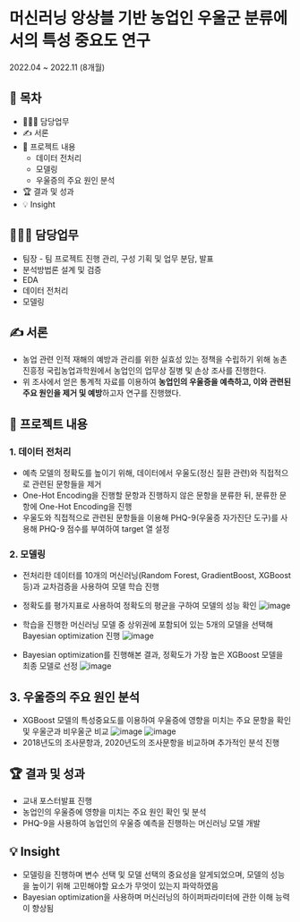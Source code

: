 # 머신러닝 앙상블 기반 농업인 우울군 분류에서의 특성 중요도 연구
2022.04 ~ 2022.11 (8개월)
## 📗 목차
  - 👨🏻‍💻 담당업무
  - ✍️ 서론
  - 📑 프로젝트 내용
    - 데이터 전처리
    - 모델링
    - 우울증의 주요 원인 분석
  - 🏆 결과 및 성과
  - 💡 Insight

## 👨🏻‍💻 담당업무
- 팀장 - 팀 프로젝트 진행 관리, 구성 기획 및 업무 분담, 발표
- 분석방법론 설계 및 검증
- EDA
- 데이터 전처리
- 모델링

## ✍️ 서론
- 농업 관련 인적 재해의 예방과 관리를 위한 실효성 있는 정책을 수립하기 위해 농촌진흥정 국립농업과학원에서 농업인의 업무상 질병 및 손상 조사를 진행한다.
- 위 조사에서 얻은 통계적 자료를 이용하여 **농업인의 우울증을 예측하고, 이와 관련된 주요 원인을 제거 및 예방**하고자 연구를 진행했다.

## 📑 프로젝트 내용
### 1. 데이터 전처리

- 예측 모델의 정확도를 높이기 위해, 데이터에서 우울도(정신 질환 관련)와 직접적으로 관련된 문항들을 제거
- One-Hot Encoding을 진행할 문항과 진행하지 않은 문항을 분류한 뒤, 분류한 문항에 One-Hot Encoding을 진행
- 우울도와 직접적으로 관련된 문항들을 이용해 PHQ-9(우울증 자가진단 도구)를 사용해 PHQ-9 점수를 부여하여 target 열 설정


### 2. 모델링

- 전처리한 데이터를 10개의 머신러닝(Random Forest, GradientBoost, XGBoost 등)과 교차검증을 사용하여 모델 학습 진행
- 정확도를 평가지표로 사용하여 정확도의 평균을 구하여 모델의 성능 확인
![image](https://github.com/DOYOON510/Farmer-depression-prediction/assets/129147977/18589a7d-c3d6-4e7e-8e5e-3bb2f0f57e7b)

- 학습을 진행한 머신러닝 모델 중 상위권에 포함되어 있는 5개의 모델을 선택해 Bayesian optimization 진행
![image](https://github.com/DOYOON510/Farmer-depression-prediction/assets/129147977/1c93a116-0764-4b01-8b21-7de282ade37e)

- Bayesian optimization를 진행해본 결과, 정확도가 가장 높은 XGBoost 모델을 최종 모델로 선정
![image](https://github.com/DOYOON510/Farmer-depression-prediction/assets/129147977/24d3c645-8999-4a76-a906-4381338c9115)


## 3. 우울증의 주요 원인 분석

- XGBoost 모델의 특성중요도를 이용하여 우울증에 영향을 미치는 주요 문항을 확인 및 우울군과 비우울군 비교
![image](https://github.com/DOYOON510/Farmer-depression-prediction/assets/129147977/28631982-1c82-40cd-b2ca-1f94e60ecf65)
![image](https://github.com/DOYOON510/Farmer-depression-prediction/assets/129147977/8a0ba7f1-476b-4984-a5ff-ac50942e06be)
- 2018년도의 조사문항과, 2020년도의 조사문항을 비교하며 추가적인 분석 진행


## 🏆 결과 및 성과
- 교내 포스터발표 진행
- 농업인의 우울증에 영향을 미치는 주요 원인 확인 및 분석
- PHQ-9을 사용하여 농업인의 우울증 예측을 진행하는 머신러닝 모델 개발

## 💡 Insight
- 모델링을 진행하며 변수 선택 및 모델 선택의 중요성을 알게되었으며, 모델의 성능을 높이기 위해 고민해야할 요소가 무엇이 있는지 파악하였음
- Bayesian optimization을 사용하며 머신러닝의 하이퍼파라미터에 관한 이해 능력이 향상됨
